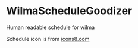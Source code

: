 # WilmaScheduleGoodizer

Human readable schedule for wilma

Schedule icon is from [icons8.com](https://icons8.com/)
